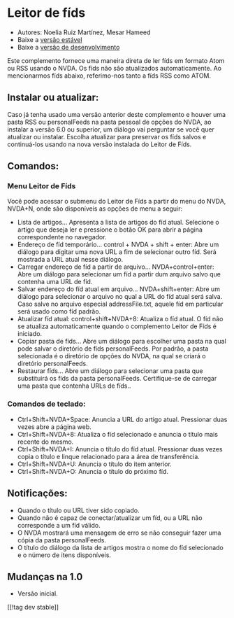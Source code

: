 # Leitor de fíds #

* Autores: Noelia Ruiz Martínez, Mesar Hameed
* Baixe a [versão estável][2]
* Baixe a [versão de desenvolvimento][1]

Este complemento fornece uma maneira direta de ler fíds em formato Atom ou
RSS usando o NVDA. Os fíds não são atualizados automaticamente.  Ao
mencionarmos fíds abaixo, referimo-nos tanto a fíds RSS como ATOM.

## Instalar ou atualizar: ##

Caso já tenha usado uma versão anterior deste complemento e houver uma pasta
RSS ou personalFeeds na pasta pessoal de opções do NVDA, ao instalar a
versão 6.0 ou superior, um diálogo vai perguntar se você quer atualizar ou
instalar.  Escolha atualizar para preservar os fíds salvos e continuá-los
usando na nova versão instalada do Leitor de Fíds.

## Comandos: ##

### Menu Leitor de Fíds ###

Você pode acessar o submenu do Leitor de Fíds a partir do menu do NVDA,
NVDA+N, onde são disponíveis as opções de menu a seguir:

*	 Lista de artigos... Apresenta a lista de artigos do fíd atual. Selecione
   o artigo que deseja ler e pressione o botão OK para abrir a página
   correspondente no navegador.
*	 Endereço de fíd temporário... control + NVDA + shift + enter: Abre um
   diálogo para digitar uma nova URL a fim de selecionar outro fíd. Será
   mostrada a URL atual nesse diálogo.
*	 Carregar endereço de fíd a partir de arquivo... NVDA+control+enter: Abre
   um diálogo para selecionar um fíd a partir dum arquivo salvo que contenha
   uma URL de fíd.
*	 Salvar endereço do fíd atual em arquivo... NVDA+shift+enter: Abre um
   diálogo para selecionar o arquivo no qual a URL do fíd atual será
   salva. Caso salve no arquivo especial addressFile.txt, aquele fíd em
   particular será usado como fíd padrão.
*	 Atualizar fíd atual: control+shift+NVDA+8: Atualiza o fíd atual. O fíd
   não se atualiza automaticamente quando o complemento Leitor de Fíds é
   iniciado.
*	 Copiar pasta de fíds... Abre um diálogo para escolher uma pasta na qual
   pode salvar o diretório de fíds personalFeeds. Por padrão, a pasta
   selecionada é o diretório de opções do NVDA, na qual se criará o
   diretório personalFeeds.
*	 Restaurar fíds... Abre um diálogo para selecionar uma pasta que
   substituirá os fíds da pasta personalFeeds. Certifique-se de carregar uma
   pasta que contenha URLs de fíds..

### Comandos de teclado: ###

*	 Ctrl+Shift+NVDA+Space: Anuncia a URL do artigo atual. Pressionar duas
   vezes abre a página web.
*	 Ctrl+Shift+NVDA+8: Atualiza o fíd selecionado e anuncia o título mais
   recente do mesmo.
*	 Ctrl+Shift+NVDA+I: Anuncia o título do fíd atual. Pressionar duas vezes
   copia o título e linque relacionado para a área de transferência.
*	 Ctrl+Shift+NVDA+U: Anuncia o título do item anterior.
*	 Ctrl+Shift+NVDA+O: Anuncia o título do próximo fíd.

## Notificações: ##

*	 Quando o título ou URL tiver sido copiado.
*	 Quando não é capaz de conectar/atualizar um fíd, ou a URL não corresponde
   a um fíd válido.
*	 O NVDA mostrará uma mensagem de erro se não conseguir fazer uma cópia da
   pasta personalFeeds.
*	 O título do diálogo da lista de artigos mostra o nome do fíd selecionado
   e o número de itens disponíveis.

## Mudanças na 1.0 ##
*	 Versão inicial.

[[!tag dev stable]]

[1]: http://addons.nvda-project.org/files/get.php?file=rf-dev

[2]: http://addons.nvda-project.org/files/get.php?file=rf


